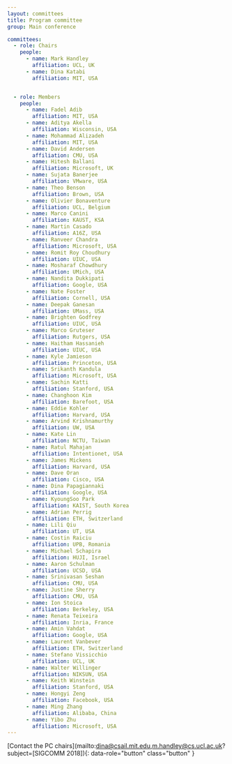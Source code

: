 ```yaml
---
layout: committees
title: Program committee
group: Main conference

committees:
  - role: Chairs
    people:
      - name: Mark Handley
        affiliation: UCL, UK
      - name: Dina Katabi
        affiliation: MIT, USA


  - role: Members
    people:
      - name: Fadel Adib
        affiliation: MIT, USA
      - name: Aditya Akella
        affiliation: Wisconsin, USA
      - name: Mohammad Alizadeh
        affiliation: MIT, USA 
      - name: David Andersen
        affiliation: CMU, USA
      - name: Hitesh Ballani
        affiliation: Microsoft, UK
      - name: Sujata Banerjee
        affiliation: VMware, USA
      - name: Theo Benson
        affiliation: Brown, USA
      - name: Olivier Bonaventure
        affiliation: UCL, Belgium
      - name: Marco Canini
        affiliation: KAUST, KSA
      - name: Martin Casado
        affiliation: A16Z, USA
      - name: Ranveer Chandra
        affiliation: Microsoft, USA
      - name: Romit Roy Choudhury
        affiliation: UIUC, USA
      - name: Mosharaf Chowdhury
        affiliation: UMich, USA
      - name: Nandita Dukkipati
        affiliation: Google, USA
      - name: Nate Foster
        affiliation: Cornell, USA
      - name: Deepak Ganesan
        affiliation: UMass, USA
      - name: Brighten Godfrey
        affiliation: UIUC, USA
      - name: Marco Gruteser
        affiliation: Rutgers, USA
      - name: Haitham Hassanieh
        affiliation: UIUC, USA
      - name: Kyle Jamieson
        affiliation: Princeton, USA
      - name: Srikanth Kandula
        affiliation: Microsoft, USA
      - name: Sachin Katti
        affiliation: Stanford, USA
      - name: Changhoon Kim
        affiliation: Barefoot, USA
      - name: Eddie Kohler
        affiliation: Harvard, USA
      - name: Arvind Krishnamurthy
        affiliation: UW, USA
      - name: Kate Lin
        affiliation: NCTU, Taiwan
      - name: Ratul Mahajan
        affiliation: Intentionet, USA
      - name: James Mickens
        affiliation: Harvard, USA
      - name: Dave Oran
        affiliation: Cisco, USA
      - name: Dina Papagiannaki
        affiliation: Google, USA
      - name: KyoungSoo Park
        affiliation: KAIST, South Korea
      - name: Adrian Perrig
        affiliation: ETH, Switzerland
      - name: Lili Qiu
        affiliation: UT, USA
      - name: Costin Raiciu
        affiliation: UPB, Romania
      - name: Michael Schapira
        affiliation: HUJI, Israel
      - name: Aaron Schulman
        affiliation: UCSD, USA
      - name: Srinivasan Seshan
        affiliation: CMU, USA
      - name: Justine Sherry
        affiliation: CMU, USA
      - name: Ion Stoica
        affiliation: Berkeley, USA
      - name: Renata Teixeira
        affiliation: Inria, France
      - name: Amin Vahdat
        affiliation: Google, USA
      - name: Laurent Vanbever
        affiliation: ETH, Switzerland
      - name: Stefano Vissicchio
        affiliation: UCL, UK
      - name: Walter Willinger
        affiliation: NIKSUN, USA
      - name: Keith Winstein
        affiliation: Stanford, USA
      - name: Hongyi Zeng
        affiliation: Facebook, USA
      - name: Ming Zhang
        affiliation: Alibaba, China
      - name: Yibo Zhu
        affiliation: Microsoft, USA
---
```


[Contact the PC chairs](mailto:dina@csail.mit.edu,m.handley@cs.ucl.ac.uk?subject=[SIGCOMM 2018]){: data-role="button" class="button" }